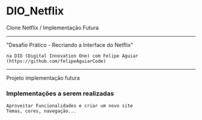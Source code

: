 # DIO_Netflix
Clone Netflix / Implementação Futura

---

"Desafio Prático - Recriando a Interface do Netflix"

	na DIO (Digital Innovation One) com Felipe Aguiar
	(https://github.com/felipeAguiarCode)

---

Projeto implementação futura
### Implementações a serem realizadas
	Aproveitar Funcionalidades e criar um novo site
	Temas, cores, navegação...
